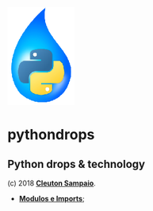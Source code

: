 ![](./python-drops.png)
# pythondrops
## Python drops &amp; technology

(c) 2018 [**Cleuton Sampaio**](https://github.com/cleuton).

- [**Modulos e Imports**](https://github.com/cleuton/pythondrops/tree/master/modulos_imports);
